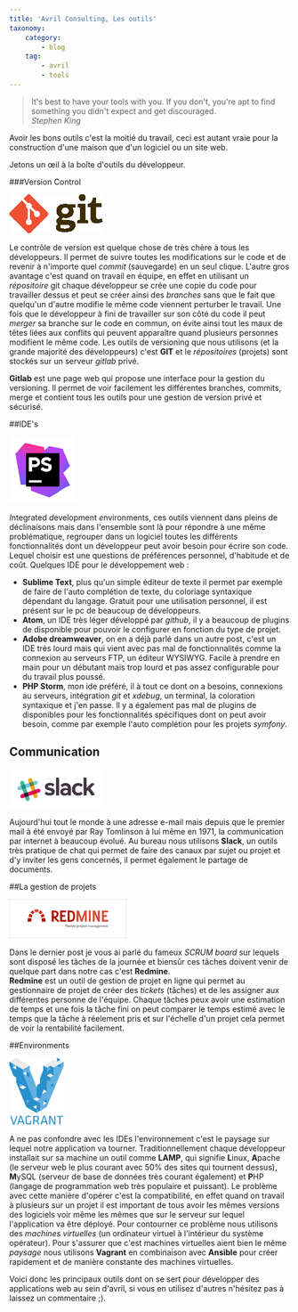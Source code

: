 ```yaml
--- 
title: 'Avril Consulting, Les outils' 
taxonomy: 
    category: 
        - blog 
    tag: 
        - avril 
        - tools 
--- 
```

 
>It's best to have your tools with you. If you don't, you're apt to find something you didn't expect and get discouraged.  
><cite>Stephen King</cite>  
  
Avoir les bons outils c'est la moitié du travail, ceci est autant vraie pour la construction d'une maison que d'un logiciel ou un site web. 
  
Jetons un œil à la boîte d'outils du développeur.  
  
###Version Control  
  
![](git.png)  
  
Le contrôle de version est quelque chose de très chère à tous les développeurs. 
Il permet de suivre toutes les modifications sur le code et de revenir à n'importe quel *commit* (sauvegarde) en un seul clique. 
L'autre gros avantage c'est quand on travail en équipe, en effet en utilisant un *répositoire* git chaque développeur se crée une copie du code pour travailler dessus et peut se créer ainsi des *branches* sans que le fait que quelqu'un d'autre modifie le même code viennent perturber le travail. 
Une fois que le développeur à fini de travailler sur son côté du code il peut *merger* sa branche sur le code en commun, on évite ainsi tout les maux de têtes liées aux conflits qui peuvent apparaître quand plusieurs personnes modifient le même code. 
Les outils de versioning que nous utilisons (et la grande majorité des développeurs) c'est **GIT** et le *répositoires* (projets) sont stockés sur un serveur *gitlab* privé. 
  
**Gitlab** est une page web qui propose une interface pour la gestion du versioning. Il permet de voir facilement les différentes branches, commits, merge et contient tous les outils pour une gestion de version privé et sécurisé. 
  
##IDE's  
  
![](phpstorm.png)  
  
*I*ntegrated *d*evelopment *e*nvironments, ces outils viennent dans pleins de déclinaisons mais dans l'ensemble sont là pour répondre à une même problématique, regrouper dans un logiciel toutes les différents fonctionnalités dont un développeur peut avoir besoin pour écrire son code. Lequel choisir est une questions de préférences personnel, d'habitude et de coût. Quelques IDE pour le développement web :   
* **Sublime Text**, plus qu'un simple éditeur de texte il permet par exemple de faire de l'auto complétion de texte, du coloriage syntaxique dépendant du langage. Gratuit pour une utilisation personnel, il est présent sur le pc de beaucoup de développeurs. 
* **Atom**, un IDE très léger développé par *github*, il y a beaucoup de plugins de disponible pour pouvoir le configurer en fonction du type de projet. 
* **Adobe dreamweaver**, on en a déjà parlé dans un autre post, c'est un IDE très lourd mais qui vient avec pas mal de fonctionnalités comme la connexion au serveurs FTP, un éditeur WYSIWYG. Facile à prendre en main pour un débutant mais trop lourd et pas assez configurable pour du travail plus poussé. 
* **PHP Storm**, mon ide préféré, il à tout ce dont on a besoins, connexions au serveurs, intégration *git* et *xdebug*, un terminal, la coloration syntaxique et j'en passe. Il y a également pas mal de plugins de disponibles pour les fonctionnalités spécifiques dont on peut avoir besoin, comme par exemple l'auto complétion pour les projets *symfony*. 
  
## Communication  
  
![](slack_logo_wide.png)  
  
Aujourd'hui tout le monde à une adresse e-mail mais depuis que le premier mail à été envoyé par Ray Tomlinson à lui même en 1971, la communication par internet à beaucoup évolué. Au bureau nous utilisons **Slack**, un outils très pratique de chat qui permet de faire des canaux par sujet ou projet et d'y inviter les gens concernés, il permet également le partage de documents. 
  
##La gestion de projets 
  
![](logo.png)  
  
Dans le dernier post je vous ai parlé du fameux *SCRUM board* sur lequels sont disposé les tâches de la journée et biensûr ces tâches doivent venir de quelque part dans notre cas c'est 
**Redmine**.  
**Redmine** est un outil de gestion de projet en ligne qui permet au gestionnaire de projet de créer des *tickets* (tâches) et de les assigner aux différentes personne de l'équipe. 
Chaque tâches peux avoir une estimation de temps et une fois la tâche fini on peut comparer le temps estimé avec le temps que la tâche à réelement pris et sur l'échelle d'un projet cela permet de voir la rentabilité facilement. 
  
##Environments  
  
![](Vagrant.png)  
  
A ne pas confondre avec les IDEs l'environnement c'est le paysage sur lequel notre application va tourner. 
Traditionnellement chaque développeur installait sur sa machine un outil comme **LAMP**, qui signifie **L**inux, **A**pache (le serveur web le plus courant avec 50% des sites qui tournent dessus), **M**ySQL (serveur de base de données très courant également) et **P**HP (langage de programmation web très populaire et puissant). 
Le problème avec cette manière d'opérer c'est la compatibilité, en effet quand on travail à plusieurs sur un projet il est important de tous avoir les mêmes versions des logiciels voir même les mêmes que sur le serveur sur lequel l'application va être déployé. 
Pour contourner ce problème nous utilisons des *machines virtuelles* (un ordinateur virtuel à l'intérieur du système opérateur). 
Pour s'assurer que c'est machines virtuelles aient bien le même *paysage* nous utilisons **Vagrant** en combinaison avec **Ansible** pour créer rapidement et de manière constante des machines virtuelles. 
  
Voici donc les principaux outils dont on se sert pour développer des applications web au sein d'avril, si vous en utilisez d'autres n'hésitez pas à laissez un commentaire ;).  
  
  
 
  